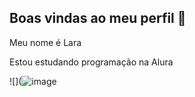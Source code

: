 ## Boas vindas ao meu perfil 💜

Meu nome é Lara

Estou estudando programação na Alura




![](![image](https://github.com/user-attachments/assets/4aeecc30-ccea-4bb3-b72f-d42d8add2a0b)
